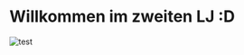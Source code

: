 # Willkommen im zweiten LJ :D
![test](https://static.wikia.nocookie.net/rickandmorty/images/8/88/Garage.png/revision/latest/scale-to-width-down/1000?cb=20160901004209)
